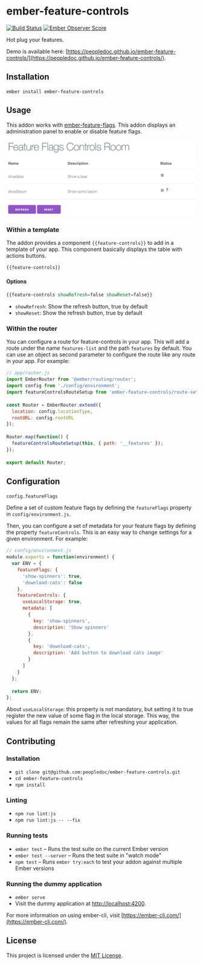 # ember-feature-controls

[![Build Status](https://travis-ci.org/peopledoc/ember-feature-controls.svg?branch=master)](https://travis-ci.org/peopledoc/ember-feature-controls) [![Ember Observer Score](https://emberobserver.com/badges/ember-feature-controls.svg)](https://emberobserver.com/addons/ember-feature-controls)

Hot plug your features.

Demo is available here: [https://peopledoc.github.io/ember-feature-controls/](https://peopledoc.github.io/ember-feature-controls/).

## Installation

```
ember install ember-feature-controls
```

## Usage

This addon works with [ember-feature-flags](https://github.com/kategengler/ember-feature-flags).
This addon displays an administration panel to enable or disable feature flags.

![Screenshot](/docs/screenshot.png)

### Within a template

The addon provides a component `{{feature-controls}}` to add in a template of your app.
This component basically displays the table with actions buttons.

```hbs
{{feature-controls}}
```

#### Options

```hbs
{{feature-controls showRefresh=false showReset=false}}
```

* `showRefresh`: Show the refresh button, true by default
* `showReset`: Show the refresh button, true by default

### Within the router

You can configure a route for feature-controls in your app. This will add a route under the name `features-list` and the path `features` by default. You can use an object as second parameter to configure the route like any route in your app. For example:

```js
// app/router.js
import EmberRouter from '@ember/routing/router';
import config from './config/environment';
import featureControlsRouteSetup from 'ember-feature-controls/route-setup';

const Router = EmberRouter.extend({
  location: config.locationType,
  rootURL: config.rootURL
});

Router.map(function() {
  featureControlsRouteSetup(this, { path: '__features' });
});

export default Router;
```

## Configuration
`config.featureFlags`

Define a set of custom feature flags by defining the `featureFlags` property in `config/environment.js`.

Then, you can configure a set of metadata for your feature flags by defining the property `featureControls`. This is an easy way to change settings for a given environment. For example:

```js
// config/environment.js
module.exports = function(environment) {
  var ENV = {
    featureFlags: {
      'show-spinners': true,
      'download-cats': false
    },
    featureControls: {
      useLocalStorage: true,
      metadata: [
        {
          key: 'show-spinners',
          description: 'Show spinners'
        },
        {
          key: 'download-cats',
          description: 'Add button to download cats image'
        }
      ]
    }
  };

  return ENV;
};
```
About `useLocalStorage`: this property is not mandatory, but setting it to true register the new value of some flag in the local storage. This way, the values for all flags remain the same after refreshing your application. 

## Contributing

### Installation

* `git clone git@github.com:peopledoc/ember-feature-controls.git`
* `cd ember-feature-controls`
* `npm install`

### Linting

* `npm run lint:js`
* `npm run lint:js -- --fix`

### Running tests

* `ember test` – Runs the test suite on the current Ember version
* `ember test --server` – Runs the test suite in "watch mode"
* `npm test` – Runs `ember try:each` to test your addon against multiple Ember versions

### Running the dummy application

* `ember serve`
* Visit the dummy application at [http://localhost:4200](http://localhost:4200).

For more information on using ember-cli, visit [https://ember-cli.com/](https://ember-cli.com/).

## License

This project is licensed under the [MIT License](LICENSE.md).

